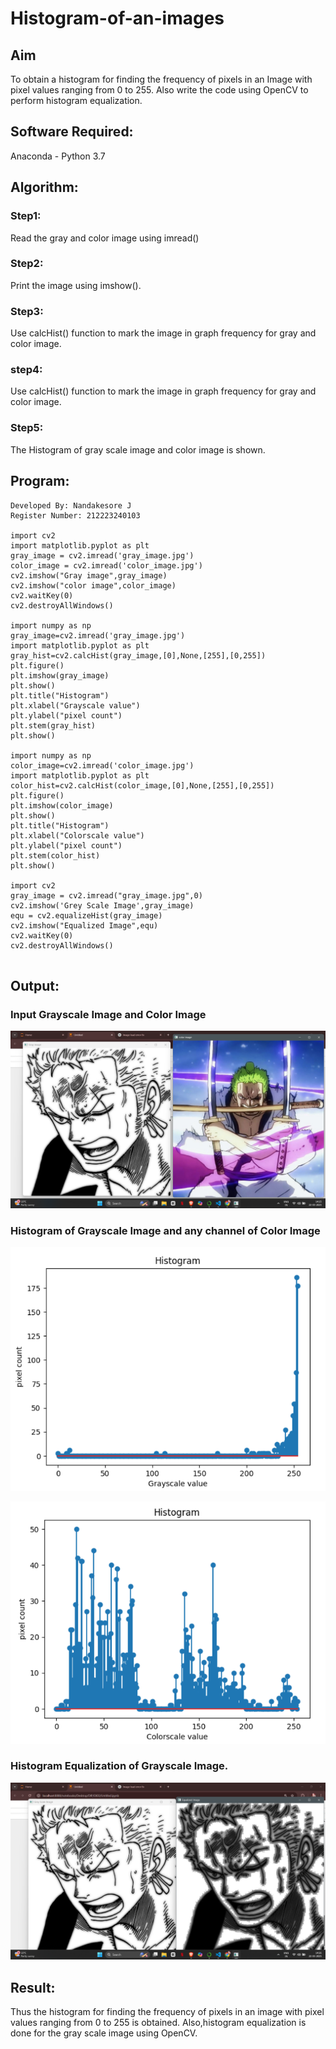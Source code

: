 # Histogram-of-an-images
## Aim
To obtain a histogram for finding the frequency of pixels in an Image with pixel values ranging from 0 to 255. Also write the code using OpenCV to perform histogram equalization.

## Software Required:
Anaconda - Python 3.7

## Algorithm:
### Step1:
Read the gray and color image using imread()

### Step2:
Print the image using imshow().



### Step3:
Use calcHist() function to mark the image in graph frequency for gray and color image.

### step4:
Use calcHist() function to mark the image in graph frequency for gray and color image.

### Step5:
The Histogram of gray scale image and color image is shown.


## Program:
```
Developed By: Nandakesore J
Register Number: 212223240103

import cv2
import matplotlib.pyplot as plt
gray_image = cv2.imread('gray_image.jpg')
color_image = cv2.imread('color_image.jpg')
cv2.imshow("Gray image",gray_image)
cv2.imshow("color image",color_image)
cv2.waitKey(0)
cv2.destroyAllWindows()

import numpy as np
gray_image=cv2.imread('gray_image.jpg')
import matplotlib.pyplot as plt 
gray_hist=cv2.calcHist(gray_image,[0],None,[255],[0,255])
plt.figure()
plt.imshow(gray_image)
plt.show()
plt.title("Histogram")
plt.xlabel("Grayscale value")
plt.ylabel("pixel count")
plt.stem(gray_hist)
plt.show()

import numpy as np
color_image=cv2.imread('color_image.jpg')
import matplotlib.pyplot as plt 
color_hist=cv2.calcHist(color_image,[0],None,[255],[0,255])
plt.figure()
plt.imshow(color_image)
plt.show()
plt.title("Histogram")
plt.xlabel("Colorscale value")
plt.ylabel("pixel count")
plt.stem(color_hist)
plt.show()

import cv2
gray_image = cv2.imread("gray_image.jpg",0)
cv2.imshow('Grey Scale Image',gray_image)
equ = cv2.equalizeHist(gray_image)
cv2.imshow("Equalized Image",equ)
cv2.waitKey(0)
cv2.destroyAllWindows()


```
## Output:
### Input Grayscale Image and Color Image

![alt text](<Screenshot (304).png>)

### Histogram of Grayscale Image and any channel of Color Image

![alt text](image.png)

![alt text](image-1.png)

### Histogram Equalization of Grayscale Image.

![alt text](<Screenshot (305).png>)

## Result: 
Thus the histogram for finding the frequency of pixels in an image with pixel values ranging from 0 to 255 is obtained. Also,histogram equalization is done for the gray scale image using OpenCV.
